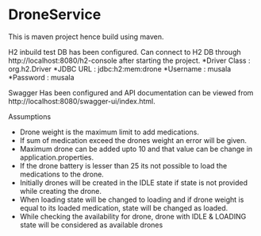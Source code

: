 # DroneService
This is maven project hence build using maven.

H2 inbuild test DB has been configured.
Can connect to H2 DB through http://localhost:8080/h2-console after starting the project.
	*Driver Class : org.h2.Driver
	*JDBC URL : jdbc:h2:mem:drone
	*Username : musala
	*Password : musala
	
Swagger Has been configured and API documentation can be viewed from http://localhost:8080/swagger-ui/index.html.





Assumptions

* Drone weight is the maximum limit to add medications.
* If sum of medication exceed the drones weight an error will be given.
* Maximum drone can be added upto 10 and that value can be change in application.properties.
* If the drone battery is lesser than 25 its not possible to load the medications to the drone.
* Initially drones will be created in the IDLE state if state is not provided while creating the drone.
* When loading state will be changed to loading and if drone weight is equal to its loaded medication, state will be changed as loaded. 
* While checking the availability for drone, drone with IDLE & LOADING state will be considered as available drones





